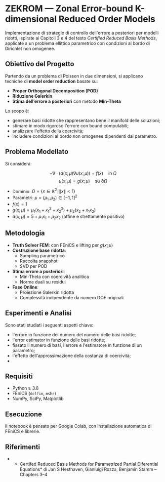 # ZEKROM — Zonal Error-bound K-dimensional Reduced Order Models

Implementazione di strategie di controllo dell'errore a posteriori per modelli ridotti, ispirate ai Capitoli 3 e 4 del testo *Certified Reduced Basis Methods*, applicate a un problema ellittico parametrico con condizioni al bordo di Dirichlet non omogenee.

## Obiettivo del Progetto

Partendo da un problema di Poisson in due dimensioni, si applicano tecniche di **model order reduction** basate su:

- **Proper Orthogonal Decomposition (POD)**
- **Riduzione Galerkin**
- **Stima dell’errore a posteriori** con metodo **Min-Theta**

Lo scopo è:
- generare basi ridotte che rappresentano bene il manifold delle soluzioni;
- stimare in modo rigoroso l'errore con bound computabili;
- analizzare l'effetto della coercività;
- includere condizioni al bordo non omogenee dipendenti dal parametro.

## Problema Modellato

Si considera:

$$
-\nabla \cdot (a(x; \mu) \nabla u(x; \mu)) = f(x) \quad \text{in } \Omega
$$
$$
u(x; \mu) = g(x; \mu) \quad \text{su } \partial \Omega
$$

- Dominio: $\Omega = \{x \in \mathbb{R}^2 \mid \|x\| < 1\}$
- Parametri: $\mu = (\mu_1, \mu_2) \in [-1,1]^2$
- $f(x) = 1$
- $g(x; \mu) = \mu_1(x_1 + x_1^2 + x_2^2) + \mu_2(x_2 + x_1x_2)$
- $a(x; \mu) = 5 + \mu_1 x_1 + \mu_2 x_2$ (affine e strettamente positivo)

## Metodologia

- **Truth Solver FEM**: con FEniCS e lifting per $g(x;\mu)$
- **Costruzione base ridotta**:
  - Sampling parametrico
  - Raccolta snapshot
  - SVD per POD
- **Stima errore a posteriori**:
  - Min-Theta con coercività analitica
  - Norme duali su residui
- **Fase Online**:
  - Proiezione Galerkin ridotta
  - Complessità indipendente da numero DOF originali

## Esperimenti e Analisi

Sono stati studiati i seguenti aspetti chiave:

* l'errore in funzione del numero del numero delle basi ridotte;
* l'error estimator in funzione delle basi ridotte;
* fissato il numero di basi, l'errore e l'estimatore in funzione di un parametro;
* l'effetto dell'approssimazione della costanza di coercività;
* 
## Requisiti

- Python ≥ 3.8
- FEniCS (`dolfin`, `mshr`)
- NumPy, SciPy, Matplotlib

## Esecuzione

Il notebook è pensato per Google Colab, con installazione automatica di FEniCS e librerie.

## Riferimenti

- * Certifed Reduced Basis Methods for Parametrized Partial Diferential Equations* di Jan S Hesthaven, Gianluigi Rozza, Benjamin Stamm – Chapters 3–4

